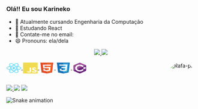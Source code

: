 ### Olá!! Eu sou Karineko


- 📜 Atualmente cursando Engenharia da Computação
- 🌱 Estudando React
- 💬 Contate-me no email: 
- 😄 Pronouns: ela/dela

<div align="center">
  <a href="https://github.com/karineko">
  <img height="180em" src="https://github-readme-stats.vercel.app/api?username=karineko&show_icons=true&theme=dracula&include_all_commits=true&count_private=true"/>
  <img height="180em" src="https://github-readme-stats.vercel.app/api/top-langs/?username=karineko&layout=compact&langs_count=7&theme=dracula"/>
</div>
<div style="display: inline_block"><br>
  <img align="center" alt="Karineko-React" height="30" width="40" src="https://raw.githubusercontent.com/devicons/devicon/master/icons/react/react-original.svg">
  <img align="center" alt="Karineko-Js" height="30" width="40" src="https://raw.githubusercontent.com/devicons/devicon/master/icons/javascript/javascript-plain.svg">
  <img align="center" alt="Karineko-HTML" height="30" width="40" src="https://raw.githubusercontent.com/devicons/devicon/master/icons/html5/html5-original.svg">
  <img align="center" alt="Karineko-CSS" height="30" width="40" src="https://raw.githubusercontent.com/devicons/devicon/master/icons/css3/css3-original.svg">
  <img align="center" alt="Karineko-Csharp" height="30" width="40" src="https://raw.githubusercontent.com/devicons/devicon/master/icons/csharp/csharp-original.svg">
  <img align="right" alt="Rafa-pic" height="150" style="border-radius:50px;" src="https://cdn.discordapp.com/attachments/913196512840921214/997298130477400154/karineko.png">
</div>

##

<div>
 <a href="https://www.linkedin.com/in/karine-marques-hara-5a3520236/" target="_blank"><img src="https://img.shields.io/badge/-LinkedIn-%230077B5?style=for-the-badge&logo=linkedin&logoColor=white" target="_blank">
  <a href = "mailto:karine.mhara@gmail.com"><img src="https://img.shields.io/badge/-Gmail-%23333?style=for-the-badge&logo=gmail&logoColor=white" target="_blank"></a>
  <a href="https://www.instagram.com/karine.mhara/" target="_blank"><img src="https://img.shields.io/badge/-Instagram-%23E4405F?style=for-the-badge&logo=instagram&logoColor=white" target="_blank"></a>

  
 
 ![Snake animation](https://github.com/karineko/karineko/blob/output/github-contribution-grid-snake.svg)
</div>
